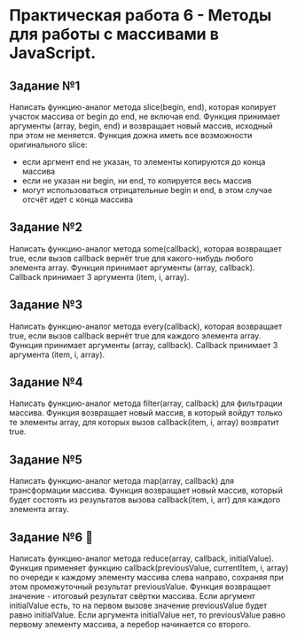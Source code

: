 # Практическая работа 6 - Методы для работы с массивами в JavaScript.

## Задание №1

Написать функцию-аналог метода slice(begin, end), которая копирует участок массива от begin до end, не включая end. Функция принимает аргументы (array, begin, end) и возвращает новый массив, исходный при этом не меняется. Функция дожна иметь все возможности оригинального slice:
-   если аргмент end не указан, то элементы копируются до конца массива
-   если не указан ни begin, ни end, то копируется весь массив
-   могут использоваться отрицательные begin и end, в этом случае отсчёт идет с конца массива

## Задание №2

Написать функцию-аналог метода some(callback), которая возвращает true, если вызов callback вернёт true для какого-нибудь любого элемента array. Функция принимает аргументы (array, callback). Callback принимает 3 аргумента (item, i, array).

## Задание №3

Написать функцию-аналог метода every(callback), которая возвращает true, если вызов callback вернёт true для каждого элемента array. Функция принимает аргументы (array, callback). Callback принимает 3 аргумента (item, i, array).

## Задание №4

Написать функцию-аналог метода filter(array, callback) для фильтрации массива. Функция возвращает новый массив, в который войдут только те элементы array, для которых вызов callback(item, i, array) возвратит true.

## Задание №5

Написать функцию-аналог метода map(array, callback) для трансформации массива. Функция возвращает новый массив, который будет состоять из результатов вызова callback(item, i, arr) для каждого элемента array.

## Задание №6 💪

Написать функцию-аналог метода reduce(array, callback, initialValue). Функция применяет функцию callback(previousValue, currentItem, i, array) по очереди к каждому элементу массива слева направо, сохраняя при этом промежуточный результат previousValue. Функция возвращает значение - итоговый результат свёртки массива. Если аргумент initialValue есть, то на первом вызове значение previousValue будет равно initialValue. Если аргумента initialValue нет, то previousValue равно первому элементу массива, а перебор начинается со второго.
